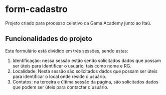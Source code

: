 
# form-cadastro  

Projeto criado para processo celetivo da Gama Academy  junto ao Itaú.
  
  ## Funcionalidades do projeto  
  Este formulário está dividido em três sessões, sendo estas:
1. Identificação: nessa sessão estão sendo solicitados dados que possam ser úteis para identificar o usuário, tais como nome e RG.
2. Localidade: Nesta sessão são solicitados dados que possam ser úteis para identificar o local onde reside o usuário.
 3. Contatos: na terceira e última sessão da página, são solicitados dados que podem ser úteis para contactar o usuário.